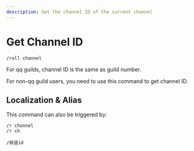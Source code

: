 ```yaml
---
description: Get the channel ID of the current channel
---
```


# Get Channel ID

```
/roll channel
```

For qq guilds, channel ID is the same as guild number.

For non-qq guild users, you need to use this command to get channel ID.

## Localization & Alias

This command can also be triggered by:

```
/r channel
/r ch

/频道id
```

